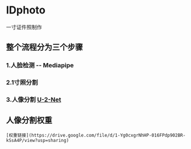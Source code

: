 # IDphoto
一寸证件照制作

## 整个流程分为三个步骤
### 1.人脸检测 -- Mediapipe
### 2.1寸照分割
###	3.人像分割 [U-2-Net](https://github.com/xuebinqin/U-2-Net)
	

## 人像分割权重
    [权重链接](https://drive.google.com/file/d/1-Yg0cxgrNhHP-016FPdp902BR-kSsA4P/view?usp=sharing)